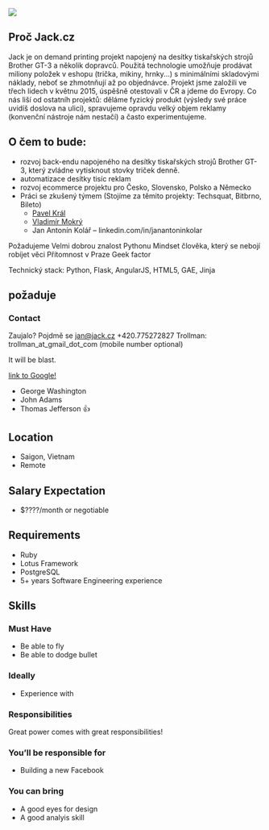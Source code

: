 ![](https://github.com/jankolario/modulo11generator/blob/master/cover.png?raw=true)
## Proč Jack.cz
Jack je on demand printing projekt napojený na desítky tiskařských strojů Brother GT-3 a několik dopravců. Použitá technologie umožňuje prodávat miliony položek v eshopu (trička, mikiny, hrnky...) s minimálními skladovými náklady, neboť se zhmotnňují až po objednávce. Projekt jsme založili ve třech lidech  v květnu 2015, úspěšně otestovali v ČR a jdeme do Evropy. Co nás liší od ostatníh projektů: děláme fyzický produkt (výsledy své práce uvidíš doslova na ulici), spravujeme opravdu velký objem reklamy (konvenční nástroje nám nestačí) a často experimentujeme.

## O čem to bude:

*  rozvoj back-endu napojeného na desítky tiskařských strojů Brother GT-3, který zvládne vytisknout stovky triček denně.​
*  automatizace desítky tisíc reklam
* rozvoj ecommerce projektu pro Česko, Slovensko, Polsko a Německo
* Práci se zkušený týmem (Stojíme za těmito projekty: Techsquat, Bitbrno, Bileto)​
  * [Pavel Král](http://github.com/pavelkraleu)
  * [Vladimír Mokrý](http://vmokry.com)
  * Jan Antonín Kolář – linkedin.com/in/janantoninkolar

Požadujeme
Velmi dobrou znalost Pythonu Mindset člověka, který se nebojí robíjet věci Přítomnost v Praze
Geek factor

Technický stack:
Python, Flask, AngularJS, HTML5, GAE, Jinja

## požaduje

### Contact
Zaujalo? Pojdmě se
jan@jack.cz
+420.775272827
Trollman: trollman_at_gmail_dot_com (mobile number optional)

It will be blast.

[link to Google!](http://google.com)

- George Washington
- John Adams
- Thomas Jefferson
👍
## Location

* Saigon, Vietnam
* Remote

## Salary Expectation

* $????/month or negotiable

## Requirements
* Ruby
* Lotus Framework
* PostgreSQL
* 5+ years Software Engineering experience

## Skills

### Must Have

* Be able to fly
* Be able to dodge bullet

### Ideally

* Experience with

### Responsibilities

Great power comes with great responsibilities!

### You’ll be responsible for

* Building a new Facebook

### You can bring

* A good eyes for design
* A good analyis skill
